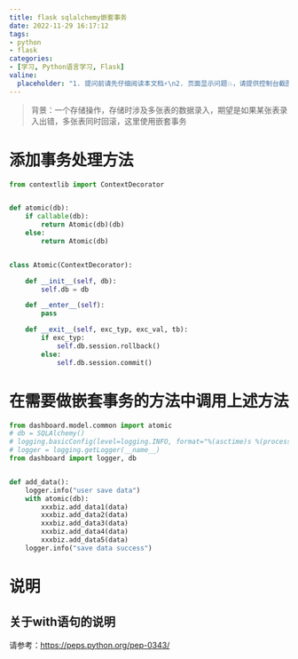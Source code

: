```yaml
---
title: flask sqlalchemy嵌套事务
date: 2022-11-29 16:17:12
tags:
- python
- flask
categories:
- [学习, Python语言学习, Flask]
valine:
  placeholder: "1. 提问前请先仔细阅读本文档⚡\n2. 页面显示问题💥，请提供控制台截图📸或者您的测试网址\n3. 其他任何报错💣，请提供详细描述和截图📸，祝食用愉快💪"
---
```


> 背景：一个存储操作，存储时涉及多张表的数据录入，期望是如果某张表录入出错，多张表同时回滚，这里使用嵌套事务

# 添加事务处理方法

```python
from contextlib import ContextDecorator


def atomic(db):
    if callable(db):
        return Atomic(db)(db)
    else:
        return Atomic(db)


class Atomic(ContextDecorator):

    def __init__(self, db):
        self.db = db

    def __enter__(self):
        pass

    def __exit__(self, exc_typ, exc_val, tb):
        if exc_typ:
            self.db.session.rollback()
        else:
            self.db.session.commit()
```


# 在需要做嵌套事务的方法中调用上述方法

```python
from dashboard.model.common import atomic
# db = SQLAlchemy()
# logging.basicConfig(level=logging.INFO, format="%(asctime)s %(process)d:%(thread)d %(filename)s:%(lineno)d:%(levelname)s:%(message)s")
# logger = logging.getLogger(__name__)
from dashboard import logger, db


def add_data():
    logger.info("user save data")
    with atomic(db):
        xxxbiz.add_data1(data)
        xxxbiz.add_data2(data)
        xxxbiz.add_data3(data)
        xxxbiz.add_data4(data)
        xxxbiz.add_data5(data)
    logger.info("save data success")
```

# 说明

## 关于with语句的说明

请参考：https://peps.python.org/pep-0343/
